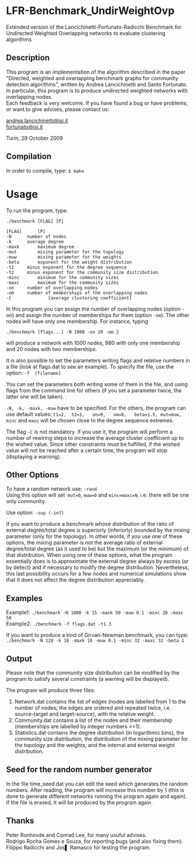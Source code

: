 # LFR-Benchmark_UndirWeightOvp
Extended version of the Lancichinetti-Fortunato-Radicchi Benchmark for Undirected Weighted Overlapping networks to evaluate clustering algorithms

## Description
This program is an implementation of the algorithm described in the paper "Directed, weighted and overlapping benchmark graphs for community detection algorithms", written by Andrea Lancichinetti and Santo Fortunato. In particular, this program is to produce undirected weighted networks with overlapping nodes.  
Each feedback is very welcome. If you have found a bug or have problems, or want to give advises, please contact us:

andrea.lancichinetti@isi.it  
fortunato@isi.it


Turin, 29 October 2009

## Compilation 

In order to compile, type: `$ make`

# Usage

To run the program, type:  
```
./benchmark [FLAG] [P]

[FLAG]		[P]
-N		number of nodes
-k		average degree
-maxk		maximum degree
-mut		mixing parameter for the topology
-muw		mixing parameter for the weights
-beta		exponent for the weight distribution
-t1		minus exponent for the degree sequence
-t2		minus exponent for the community size distribution
-minc		minimum for the community sizes
-maxc		maximum for the community sizes
-on		number of overlapping nodes
-om		number of memberships of the overlapping nodes
-C              [average clustering coefficient]
```

In this program you can assign the number of overlapping nodes (option -on) and assign the number of memberships for them (option `-om`). The other nodes will have only one membership. For instance, typing 
```
./benchmark [flags...] -N 1000 -on 20 -om 2
```
will produce a network with 1000 nodes, 980 with only one membership and 20 nodes with two memberships.

It is also possible to set the parameters writing flags and relative numbers in a file (look at flags.dat to see an example). To specify the file, use the option: `-f	[filename]`

You can set the parameters both writing some of them in the file, and using flags from the command line for others (if you set a parameter twice, the latter one will be taken).

`-N, -k, -maxk, -muw` have to be specified. For the others, the program can use default values: `t1=2, 	t2=1, 	on=0,	om=0,	beta=1.5, mut=muw, minc` and `maxc` will be chosen close to the degree sequence extremes.  

The flag `-C` is not mandatory. If you use it, the program will perform a number of rewiring steps to increase the average cluster coefficient up to the wished value.
Since other constraints must be fulfilled, if the wished value will not be reached after a certain time, the program will stop (displaying a warning).


## Other Options

To have a random network use: `-rand`  
Using this option will set` mut=0`, `muw=0` and `minc=maxc=N`, i.e. there will be one only community.

Use option: `-sup (-inf)`

if you want to produce a benchmark whose distribution of the ratio of external degree/total degree is superiorly (inferiorly) bounded by the mixing parameter (only for the topology). In other words, if you use one of these options, the mixing parameter is not the average ratio of external degree/total degree (as it used to be) but the maximum (or the minimum) of that distribution. When using one of these options, what the program essentially does is to approximate the external degree always by excess (or by defect) and if necessary to modify the degree distribution. Nevertheless, this last possibility occurs for a few nodes and numerical simulations show that it does not affect the degree distribution appreciably.


## Examples
Example1:  `./benchmark -N 1000 -k 15 -maxk 50 -muw 0.1 -minc 20 -maxc 50`  
Example2:  `./benchmark -f flags.dat -t1 3`

If you want to produce a kind of Girvan-Newman benchmark, you can type:  
`./benchmark -N 128 -k 16 -maxk 16 -muw 0.1 -minc 32 -maxc 32 -beta 1`

## Output
Please note that the community size distribution can be modified by the program to satisfy several constraints (a warning will be displayed).

The program will produce three files:

1. Network.dat contains the list of edges (nodes are labelled from 1 to the number of nodes; the edges are ordered and repeated twice, i.e. source-target and target-source), with the relative weight.
1. Community.dat contains a list of the nodes and their membership (memberships are labelled by integer numbers >=1).
1. Statistics.dat contains the degree distribution (in logarithmic bins), the community size distribution, the distribution of the mixing parameter for the topology and the weights, and the internal and external weight distribution.

## Seed for the random number generator

In the file time_seed.dat you can edit the seed which generates the random numbers. After reading, the program will increase this number by 1 (this is done to generate different networks running the program again and again). If the file is erased, it will be produced by the program again.

## Thanks

Peter Ronhovde and Conrad Lee, for many usuful advises.  
Rodrigo Rocha Gomes e Souza, for reporting bugs (and also fixing them).  
Filippo Radicchi and Jos▌ Ramasco for testing the program.  

